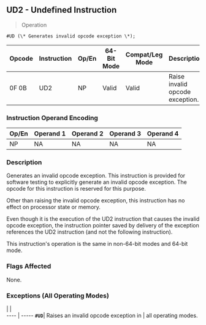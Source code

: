 ## UD2 - Undefined Instruction

> Operation

``` slim
#UD (\* Generates invalid opcode exception \*);

```

 Opcode| Instruction| Op/En| 64-Bit Mode| Compat/Leg Mode| Description                    
 ---  | --- | --- | --- | --- | ---
 0F 0B | UD2        | NP   | Valid      | Valid          | Raise invalid opcode exception.

### Instruction Operand Encoding
 Op/En| Operand 1| Operand 2| Operand 3| Operand 4
 ---  | --- | --- | --- | ---
 NP   | NA       | NA       | NA       | NA       

### Description
Generates an invalid opcode exception. This instruction is provided for software
testing to explicitly generate an invalid opcode exception. The opcode for this
instruction is reserved for this purpose.

Other than raising the invalid opcode exception, this instruction has no effect
on processor state or memory.

Even though it is the execution of the UD2 instruction that causes the invalid
opcode exception, the instruction pointer saved by delivery of the exception
references the UD2 instruction (and not the following instruction).

This instruction's operation is the same in non-64-bit modes and 64-bit mode.



### Flags Affected
None.


### Exceptions (All Operating Modes)
   | |  
---- | -----
 **``#UD``**| Raises an invalid opcode exception in
    | all operating modes.                 
